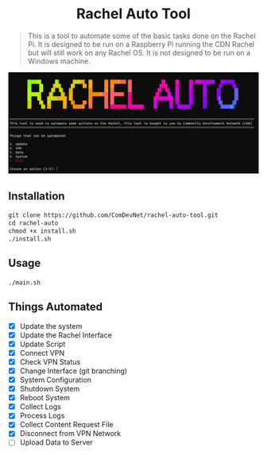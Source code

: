 <h1 align="center"> Rachel Auto Tool </h1>

> This is a tool to automate some of the basic tasks done on the Rachel Pi. It is designed to be run on a Raspberry Pi running the CDN Rachel but will still work on any Rachel OS. It is not designed to be run on a Windows machine.

<!-- Image -->
<p align="center">
  <img src="./img/shot.png" alt="Screenshot" width="600">
</p>

## Installation
```
git clone https://github.com/ComDevNet/rachel-auto-tool.git
cd rachel-auto
chmod +x install.sh
./install.sh
``` 

## Usage
```
./main.sh
```
## Things Automated
- [x] Update the system
- [x] Update the Rachel Interface
- [x] Update Script
- [x] Connect VPN
- [x] Check VPN Status
- [x] Change Interface (git branching)
- [x] System Configuration
- [x] Shutdown System
- [x] Reboot System
- [x] Collect Logs
- [x] Process Logs
- [x] Collect Content Request File
- [x] Disconnect from VPN Network
- [ ] Upload Data to Server
